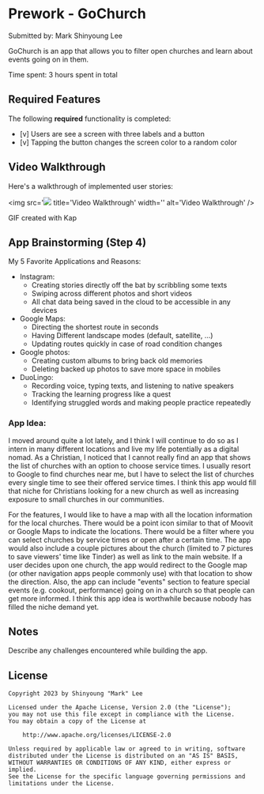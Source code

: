 # Prework - GoChurch

Submitted by: Mark Shinyoung Lee

GoChurch is an app that allows you to filter open churches and learn about events going on in them.

Time spent: 3 hours spent in total

## Required Features

The following **required** functionality is completed:

- [v] Users are see a screen with three labels and a button
- [v] Tapping the button changes the screen color to a random color
 
## Video Walkthrough

Here's a walkthrough of implemented user stories:

<img src='![](https://imgur.com/a/xGwb6Ft) title='Video Walkthrough' width='' alt='Video Walkthrough' />

<!-- Replace this with whatever GIF tool you used! -->
GIF created with Kap 
<!-- Recommended tools:
[Kap](https://getkap.co/) for macOS
[ScreenToGif](https://www.screentogif.com/) for Windows
[peek](https://github.com/phw/peek) for Linux. -->

## App Brainstorming (Step 4)

My 5 Favorite Applications and Reasons:
- Instagram:
    * Creating stories directly off the bat by scribbling some texts
    * Swiping across different photos and short videos
    * All chat data being saved in the cloud to be accessible in any devices
- Google Maps:
    * Directing the shortest route in seconds
    * Having Different landscape modes (default, satellite, ...)
    * Updating routes quickly in case of road condition changes
- Google photos:
    * Creating custom albums to bring back old memories
    * Deleting backed up photos to save more space in mobiles
- DuoLingo:
    * Recording voice, typing texts, and listening to native speakers
    * Tracking the learning progress like a quest
    * Identifying struggled words and making people practice repeatedly
    
### App Idea:
I moved around quite a lot lately, and I think I will continue to do so as I intern in many different locations and live my life potentially as a digital nomad. As a Christian, I noticed that I cannot really find an app that shows the list of churches with an option to choose service times. I usually resort to Google to find churches near me, but I have to select the list of churches every single time to see their offered service times. I think this app would fill that niche for Christians looking for a new church as well as increasing exposure to small churches in our communities.

For the features, I would like to have a map with all the location information for the local churches. There would be a point icon similar to that of Moovit or Google Maps to indicate the locations. There would be a filter where you can select churches by service times or open after a certain time. The app would also include a couple pictures about the church (limited to 7 pictures to save viewers' time like Tinder) as well as link to the main website. If a user decides upon one church, the app would redirect to the Google map (or other navigation apps people commonly use) with that location to show the direction. Also, the app can include "events" section to feature special events (e.g. cookout, performance) going on in a church so that people can get more informed. I think this app idea is worthwhile because nobody has filled the niche demand yet.

## Notes

Describe any challenges encountered while building the app.

## License

    Copyright 2023 by Shinyoung "Mark" Lee

    Licensed under the Apache License, Version 2.0 (the "License");
    you may not use this file except in compliance with the License.
    You may obtain a copy of the License at

        http://www.apache.org/licenses/LICENSE-2.0

    Unless required by applicable law or agreed to in writing, software
    distributed under the License is distributed on an "AS IS" BASIS,
    WITHOUT WARRANTIES OR CONDITIONS OF ANY KIND, either express or implied.
    See the License for the specific language governing permissions and
    limitations under the License.

